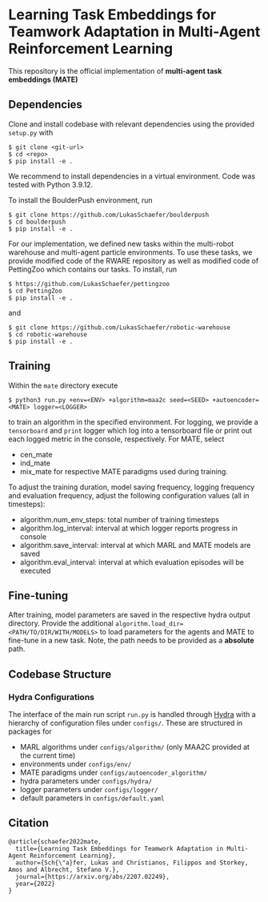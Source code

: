 # Learning Task Embeddings for Teamwork Adaptation in Multi-Agent Reinforcement Learning

This repository is the official implementation of **multi-agent task embeddings (MATE)**

## Dependencies
Clone and install codebase with relevant dependencies using the provided `setup.py` with
```console
$ git clone <git-url>
$ cd <repo>
$ pip install -e .
```

We recommend to install dependencies in a virtual environment. Code was tested with Python 3.9.12.

To install the BoulderPush environment, run 
```console
$ git clone https://github.com/LukasSchaefer/boulderpush
$ cd boulderpush
$ pip install -e .
```

For our implementation, we defined new tasks within the multi-robot warehouse and multi-agent particle environments. To use these tasks, we provide modified code of the RWARE repository as well as modified code of PettingZoo which contains our tasks. To install, run
```console
$ https://github.com/LukasSchaefer/pettingzoo
$ cd PettingZoo
$ pip install -e .
```
and 
```console
$ git clone https://github.com/LukasSchaefer/robotic-warehouse
$ cd robotic-warehouse
$ pip install -e .
```


## Training
Within the `mate` directory execute

```console
$ python3 run.py +env=<ENV> +algorithm=maa2c seed=<SEED> +autoencoder=<MATE> logger=<LOGGER>
```
to train an algorithm in the specified environment. For logging, we provide a `tensorboard` and `print` logger which log into a tensorboard file or print out each logged metric in the console, respectively. For MATE, select
- cen_mate
- ind_mate
- mix_mate
for respective MATE paradigms used during training.

To adjust the training duration, model saving frequency, logging frequency and evaluation frequency, adjust the following configuration values (all in timesteps):
- algorithm.num_env_steps: total number of training timesteps
- algorithm.log_interval: interval at which logger reports progress in console
- algorithm.save_interval: interval at which MARL and MATE models are saved
- algorithm.eval_interval: interval at which evaluation episodes will be executed


## Fine-tuning
After training, model parameters are saved in the respective hydra output directory. Provide the additional `algorithm.load_dir=<PATH/TO/DIR/WITH/MODELS>` to load parameters for the agents and MATE to fine-tune in a new task. Note, the path needs to be provided as a **absolute** path.


## Codebase Structure

### Hydra Configurations
The interface of the main run script `run.py` is handled through [Hydra](https://hydra.cc/) with a hierarchy of configuration files under `configs/`.
These are structured in packages for

- MARL algorithms under `configs/algorithm/` (only MAA2C provided at the current time)
- environments under `configs/env/`
- MATE paradigms under `configs/autoencoder_algorithm/`
- hydra parameters under `configs/hydra/`
- logger parameters under `configs/logger/`
- default parameters in `configs/default.yaml`

## Citation
```
@article{schaefer2022mate,
  title={Learning Task Embeddings for Teamwork Adaptation in Multi-Agent Reinforcement Learning},
  author={Sch{\"a}fer, Lukas and Christianos, Filippos and Storkey, Amos and Albrecht, Stefano V.},
  journal={https://arxiv.org/abs/2207.02249},
  year={2022}
}
```
